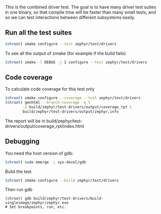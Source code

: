 This is the combined driver test. The goal is to have many driver test suites
in one binary, so that compile time will be faster than many small tests, and
so we can test interactions between different subsystems easily.

## Run all the test suites

```bash
(chroot) zmake configure --test zephyr/test/drivers
```

To see all the output of zmake (for example if the build fails)

```bash
(chroot) zmake -l DEBUG -j 1 configure --test zephyr/test/drivers
```

## Code coverage

To calculate code coverage for this test only

```bash
(chroot) zmake configure --coverage --test zephyr/test/drivers
(chroot) genhtml --branch-coverage -q \
        -o build/zephyr/test-drivers/output/coverage_rpt \
        build/zephyr/test-drivers/output/zephyr.info
```

The report will be in build/zephyr/test-drivers/output/coverage_rpt/index.html

## Debugging

You need the host version of gdb:

```bash
(chroot) sudo emerge -j sys-devel/gdb
```

Build the test
```bash
(chroot) zmake configure --build zephyr/test/drivers
```

Then run gdb

```
(chroot) gdb build/zephyr/test-drivers/build-singleimage/zephyr/zephyr.exe
# Set breakpoints, run, etc.
```

